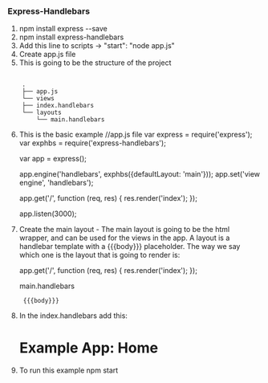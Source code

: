 <h3>Express-Handlebars</h3>

1. npm install express --save
2. npm install express-handlebars
3. Add this line to scripts -> "start": "node app.js"
4. Create app.js file
5. This is going to be the structure of the project
<pre><code>
    .
    ├── app.js
    └── views
    ├── index.handlebars
    └── layouts
        └── main.handlebars
</code></pre>
6. This is the basic example 
    //app.js file
    var express = require('express');
    var exphbs  = require('express-handlebars');

    var app = express();

    app.engine('handlebars', exphbs({defaultLayout: 'main'}));
    app.set('view engine', 'handlebars');

    app.get('/', function (req, res) {
        res.render('index');
    });

    app.listen(3000);

7. Create the main layout - The main layout is going to be the html wrapper, and can be used for the views in the app. A layout is a handlebar template with a {{{body}}} placeholder. The way we say which one is the layout that is going to render is:

    app.get('/', function (req, res) {
        res.render('index');
    });
    
    main.handlebars
    <!DOCTYPE html>
    <html>
    <head>
        <meta charset="utf-8">
        <title>Example App</title>
    </head>
    <body>

        {{{body}}}

    </body>
    </html>

8. In the index.handlebars add this: 
    <h1>Example App: Home</h1>

9. To run this example 
    npm start
